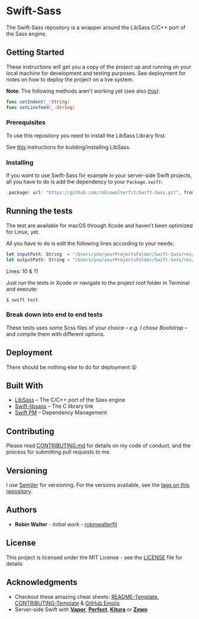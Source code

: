 # Swift-Sass

The Swift-Sass repository is a wrapper around the LibSass C/C++ port of the Sass engine.

## Getting Started

These instructions will get you a copy of the project up and running on your local machine for development and testing purposes. See deployment for notes on how to deploy the project on a live system.

**Note**: The following methods aren't working yet (see also [this](https://stackoverflow.com/questions/46990608/how-to-pass-a-swift-string-that-just-contains-white-spaces-to-a-c-method)):

```swift
func setIndent(_:String)
func setLinefeed(_:String)
```

### Prerequisites

To use this repository you need to install the LibSass Library first.

See [this](https://github.com/sass/libsass/blob/master/docs/build.md) instructions for building/installing LibSass.

### Installing

If you want to use Swift-Sass for example in your server-side Swift projects, all you have to do is add the dependency to your `Package.swift`:

```swift
.package( url: "https://github.com/robinwalterfit/Swift-Sass.git", from: "1.0.0" )
```

## Running the tests

The test are available for macOS through Xcode and haven't been optimized for Linux, yet.

All you have to do is edit the following lines according to your needs:

```swift
let inputPath: String  = "/Users/you/yourProjectsFolder/Swift-Sass/res/scss/style.scss"
let outputPath: String = "/Users/you/yourProjectsFolder/Swift-Sass/res/style"
```
Lines: 10 & 11

Just run the tests in Xcode or navigate to the project root folder in Terminal and execute:

```
$ swift test
```

### Break down into end to end tests

These tests uses some Scss files of your choice – *e.g. I chose Bootstrap* – and compile them with different options.

## Deployment

There should be nothing else to do for deployment :open_mouth:

## Built With

* [LibSass](https://github.com/sass/libsass) – The C/C++ port of the Sass engine
* [Swift-libsass](https://github.com/robinwalterfit/Swift-libsass) – The C library link
* [Swift PM](https://github.com/apple/swift-package-manager) – Dependency Management

## Contributing

Please read [CONTRIBUTING.md](CONTRIBUTING.md) for details on my code of conduct, and the process for submitting pull requests to me.

## Versioning

I use [SemVer](http://semver.org/) for versioning. For the versions available, see the [tags on this repository](https://github.com/robinwalterfit/Swift-Sass/tags).

## Authors

* **Robin Walter** - *Initial work* - [robinwalterfit](https://github.com/robinwalterfit)

## License

This project is licensed under the MIT License - see the [LICENSE](LICENSE) file for details

## Acknowledgments

* Checkout these amazing cheat sheets: [README-Template](https://gist.github.com/PurpleBooth/109311bb0361f32d87a2), [CONTRIBUTING-Template](https://gist.github.com/PurpleBooth/b24679402957c63ec426) & [GitHub Emojis](https://gist.github.com/rxaviers/7360908)
* Server-side Swift with **[Vapor](https://github.com/vapor/vapor)**, **[Perfect](https://github.com/PerfectlySoft/Perfect)**, **[Kitura](https://github.com/IBM-Swift/Kitura)** or **[Zewo](https://github.com/Zewo/Zewo)**
